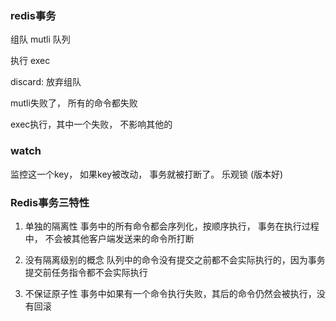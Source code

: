 ### redis事务

组队  mutli  队列

执行  exec

discard: 放弃组队


mutli失败了， 所有的命令都失败

exec执行，其中一个失败， 不影响其他的


### watch
监控这一个key， 如果key被改动， 事务就被打断了。
乐观锁 (版本好)



### Redis事务三特性
1. 单独的隔离性
    事务中的所有命令都会序列化，按顺序执行， 事务在执行过程中， 不会被其他客户端发送来的命令所打断
   
2. 没有隔离级别的概念
    队列中的命令没有提交之前都不会实际执行的，因为事务提交前任务指令都不会实际执行
   
3. 不保证原子性
    事务中如果有一个命令执行失败，其后的命令仍然会被执行，没有回滚
   

